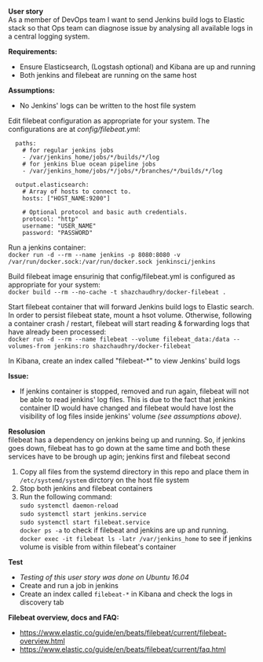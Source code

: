 **User story** <br>
As a member of DevOps team I want to send Jenkins build logs to Elastic stack so that Ops team can diagnose issue
by analysing all available logs in a central logging system.

**Requirements:**
- Ensure Elasticsearch, (Logstash optional) and Kibana are up and running
- Both jenkins and filebeat are running on the same host

**Assumptions:**
- No Jenkins' logs can be written to the host file system

Edit filebeat configuration as appropriate for your system. The configurations are at _config/filebeat.yml_:
```
  paths:
    # for regular jenkins jobs
    - /var/jenkins_home/jobs/*/builds/*/log
    # for jenkins blue ocean pipeline jobs
    - /var/jenkins_home/jobs/*/jobs/*/branches/*/builds/*/log

  output.elasticsearch:
    # Array of hosts to connect to.
    hosts: ["HOST_NAME:9200"]

    # Optional protocol and basic auth credentials.
    protocol: "http"
    username: "USER_NAME"
    password: "PASSWORD"
```

Run a jenkins container: <br>
```docker run -d --rm --name jenkins -p 8080:8080 -v /var/run/docker.sock:/var/run/docker.sock jenkinsci/jenkins```


Build filebeat image ensurinig that config/filebeat.yml is configured as appropriate for your system: <br>
```docker build --rm --no-cache -t shazchaudhry/docker-filebeat .```

Start filebeat container that will forward Jenkins build logs to Elastic search. In order to persist filebeat state,
mount a hsot volume. Otherwise, following a container crash / restart, filebeat will start reading & forwarding logs
that have already been processed: <br>
```docker run -d --rm --name filebeat --volume filebeat_data:/data --volumes-from jenkins:ro shazchaudhry/docker-filebeat```

In Kibana, create an index called "filebeat-*" to view Jenkins' build logs<br>

**Issue:**
- If jenkins container is stopped, removed and run again, filebeat will not be able to read jenkins' log files. This is
due to the fact that jenkins container ID would have changed and filebeat would have lost the visibility of log files
inside jenkins' volume _(see assumptions above)_.

**Resolusion**<br>
filebeat has a dependency on jenkins being up and running. So, if jenkins goes down, filebeat has to go down at the same
time and both these services have to be brough up agin; jenkins first and filebeat second
1. Copy all files from the systemd directory in this repo and place them in `/etc/systemd/system` dirctory on the host
file system
2. Stop both jenkins and filebeat containers
3. Run the following command: <br>
 `sudo systemctl daemon-reload`<br>
 `sudo systemctl start jenkins.service`<br>
 `sudo systemctl start filebeat.service`<br>
 `docker ps -a` to check if filebeat and jenkins are up and running. <br>
  `docker exec -it filebeat ls -latr /var/jenkins_home` to see if jenkins volume is visible from within filebeat's
  container<br>

**Test**
- _Testing of this user story was done on Ubuntu 16.04_
- Create and run a job in jenkins
- Create an index called `filebeat-*` in Kibana and check the logs in discovery tab


**Filebeat overview, docs and FAQ:**
- https://www.elastic.co/guide/en/beats/filebeat/current/filebeat-overview.html
- https://www.elastic.co/guide/en/beats/filebeat/current/faq.html
